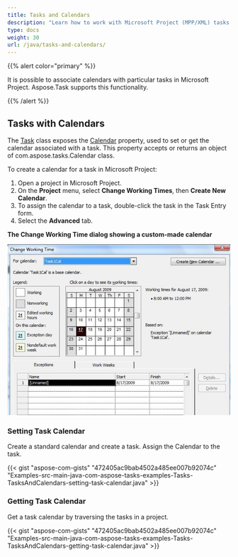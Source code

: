 ```yaml
---
title: Tasks and Calendars
description: "Learn how to work with Microsoft Project (MPP/XML) tasks and calendars using Aspose.Tasks for Java."
type: docs
weight: 30
url: /java/tasks-and-calendars/
---
```


{{% alert color="primary" %}}

It is possible to associate calendars with particular tasks in Microsoft Project. Aspose.Task supports this functionality.

{{% /alert %}}

## **Tasks with Calendars**
The [Task](https://apireference.aspose.com/tasks/java/com.aspose.tasks/Task/) class exposes the [Calendar](https://apireference.aspose.com/tasks/java/com.aspose.tasks/Calendar/) property, used to set or get the calendar associated with a task. This property accepts or returns an object of com.aspose.tasks.Calendar class.

To create a calendar for a task in Microsoft Project:

1. Open a project in Microsoft Project.
2. On the **Project** menu, select **Change Working Times**, then **Create New Calendar**.
3. To assign the calendar to a task, double-click the task in the Task Entry form.
4. Select the **Advanced** tab.

**The Change Working Time dialog showing a custom-made calendar** 

![changing working time in resource calendar in Microsoft Project](tasks-and-calendars_1.png)
### **Setting Task Calendar**
Create a standard calendar and create a task. Assign the Calendar to the task.

{{< gist "aspose-com-gists" "472405ac9bab4502a485ee007b92074c" "Examples-src-main-java-com-aspose-tasks-examples-Tasks-TasksAndCalendars-setting-task-calendar.java" >}}
### **Getting Task Calendar**
Get a task calendar by traversing the tasks in a project.

{{< gist "aspose-com-gists" "472405ac9bab4502a485ee007b92074c" "Examples-src-main-java-com-aspose-tasks-examples-Tasks-TasksAndCalendars-getting-task-calendar.java" >}}
